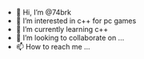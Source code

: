 - 👋 Hi, I’m @74brk
- 👀 I’m interested in c++ for pc games
- 🌱 I’m currently learning c++
- 💞️ I’m looking to collaborate on ...
- 📫 How to reach me ...

<!---
74brk/74brk is a ✨ special ✨ repository because its `README.md` (this file) appears on your GitHub profile.
You can click the Preview link to take a look at your changes.
--->
